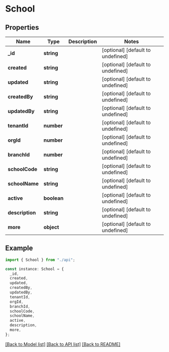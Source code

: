 # School

## Properties

| Name            | Type        | Description | Notes                             |
| --------------- | ----------- | ----------- | --------------------------------- |
| **\_id**        | **string**  |             | [optional] [default to undefined] |
| **created**     | **string**  |             | [optional] [default to undefined] |
| **updated**     | **string**  |             | [optional] [default to undefined] |
| **createdBy**   | **string**  |             | [optional] [default to undefined] |
| **updatedBy**   | **string**  |             | [optional] [default to undefined] |
| **tenantId**    | **number**  |             | [optional] [default to undefined] |
| **orgId**       | **number**  |             | [optional] [default to undefined] |
| **branchId**    | **number**  |             | [optional] [default to undefined] |
| **schoolCode**  | **string**  |             | [optional] [default to undefined] |
| **schoolName**  | **string**  |             | [optional] [default to undefined] |
| **active**      | **boolean** |             | [optional] [default to undefined] |
| **description** | **string**  |             | [optional] [default to undefined] |
| **more**        | **object**  |             | [optional] [default to undefined] |

## Example

```typescript
import { School } from "./api";

const instance: School = {
  _id,
  created,
  updated,
  createdBy,
  updatedBy,
  tenantId,
  orgId,
  branchId,
  schoolCode,
  schoolName,
  active,
  description,
  more,
};
```

[[Back to Model list]](../README.md#documentation-for-models) [[Back to API list]](../README.md#documentation-for-api-endpoints) [[Back to README]](../README.md)
